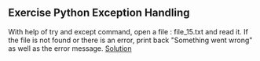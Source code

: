 ## Exercise Python Exception Handling

With help of try and except command, open a file : file_15.txt and read it. If the file is not found or there is an error, print back "Something went wrong" as well as the error message.
[Solution](https://github.com/The-journey-of-Data-Science/py/blob/master/Basics/Hindi/14_Exception_handling/Exercise/open_file.py)
